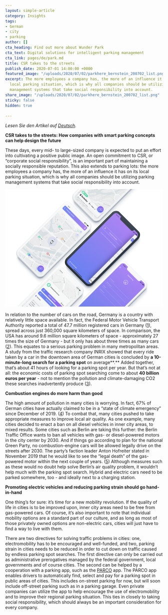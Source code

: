 ```yaml
---
layout: simple-article
category: Insights
tags:
- German
- city
- parking
author: []
cta_heading: Find out more about Wunder Park
cta_text: Digital solutions for intelligent parking management
cta_link: pages/de/park.md
title: CSR takes to the streets
publish_date: 2020-07-01 14:00:00 +0000
featured_image: "/uploads/2020/07/02/parkhere_bernstein_200702_list.png"
excerpt: The more employees a company has, the more of an influence it has on its
  local parking situation, which is why all companies should be utilizing parking
  management systems that take social responsibility into account.
share_image: "/uploads/2020/07/02/parkhere_bernstein_200702_list.png"
sticky: false
hidden: true

---
```

_Lesen Sie den Artikel auf_ [_Deutsch_](https://www.wundermobility.com/blog/csr-fur-die-strasse "CSR für die Straße")_._

**CSR takes to the streets: How companies with smart parking concepts can help design the future**

These days, every mid- to large-sized company is expected to put an effort into cultivating a positive public image. An open commitment to CSR, or “corporate social responsibility”, is an important part of maintaining a socially responsible reputation. This also extends to parking lots: the more employees a company has, the more of an influence it has on its local parking situation, which is why all companies should be utilizing parking management systems that take social responsibility into account.

![](/uploads/2020/07/02/parcoapp_body.png)

In relation to the number of cars on the road, Germany is a country with relatively little space available. In fact, the Federal Motor Vehicle Transport Authority reported a total of 47.7 million registered cars in Germany ([1](https://www.kba.de/DE/Statistik/Fahrzeuge/Bestand/Jahresbilanz/b_jahresbilanz_inhalt.html;jsessionid=055254C5FDF3E28722FA43A7F2FD3F99.live21302?nn=2598042)), spread across just 360,000 square kilometers of space. In comparison, the USA has around 9.6 million square kilometers of space - approximately 27 times the size of Germany - but it only has about three times as many cars ([2](https://de.statista.com/statistik/daten/studie/739308/umfrage/pkw-bestand-in-den-usa/)). This equates to a serious parking problem in many metropolitan areas. A study from the traffic research company INRIX showed that every ride taken by a car in the downtown area of German cities is concluded by **a 10-minute-long search for a parking spot** on average**.** Added together, that’s about 41 hours of looking for a parking spot per year. But that’s not at all: the economic costs of parking spot searching come to about **40 billion euros per year** - not to mention the pollution and climate-damaging CO2 these searches inadvertently produce ([3](https://www.parkandjoy.de/blog-details/25-zahlen-rund-ums-parken)).

**Combustion engines do more harm than good**

The high amount of pollution in many cities is worrying. In fact, 67% of German cities have actually claimed to be in a “state of climate emergency” since December of 2019. ([4](https://www.europarl.europa.eu/news/de/press-room/20191121IPR67110/europaisches-parlament-ruft-klimanotstand-aus)) To combat that, many cities pushed to take appropriate measures to improve local air quality. As one example, many cities decided to enact a ban on all diesel vehicles in inner city areas, to mixed results. Some cities such as Berlin are taking this further: the Berlin Traffic Office wants to ban all vehicles with gas- or diesel-powered motors in the city center by 2030. And if things go according to plan for the national Green Party, no combustion-engine cars will be allowed legally drive on the streets after 2030. The party’s faction leader Anton Hofreiter stated in November 2019 that he would like to see the “legal death” of the gas-powered motor within the next couple of years. ([5](https://www.spiegel.de/politik/deutschland/berlin-gruene-wollen-benzin-und-diesel-autos-aus-der-stadt-verbannen-a-67eaffdf-87ae-451f-bca4-6a5c595d48bd)) Although measures such as these would no doubt help solve Berlin’s air quality problem, it wouldn’t help much with the parking spot search. Hybrid and electric cars need to be parked somewhere, too - and ideally next to a charging station.

**Promoting electric vehicles and reducing parking strain should go hand-in-hand**

One thing’s for sure: it’s time for a new mobility revolution. If the quality of life in cities is to be improved upon, inner city areas need to be free from gas-powered cars. Of course, it’s also important to note that individual mobility options are a standard part of our culture, and as long as most of those privately owned options are non-electric cars, cities will just have to find a way to live with them.

There are two directives for solving traffic problems in cities: one, electromobility has to be encouraged and well-funded, and two, parking strain in cities needs to be reduced in order to cut down on traffic caused by endless parking spot searches. The first directive can only be carried out as administrative prerogatives managed by the federal government, local governments and of course cities. The second can be helped by a cooperation with a parking app, such as the [PARCO](https://parco-app.de) app. The PARCO app enables drivers to automatically find, select and pay for a parking spot in public areas of cities. This includes on-street parking for now, but will soon include off-street parking such as in a parking garage. Even private companies can utilize the app to help encourage the use of electromobility and to improve their regional parking situation. This ties in closely to taking social responsibility, which should always be an important consideration for every company.
